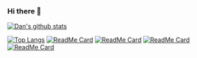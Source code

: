 ### Hi there 👋
[![Dan's github stats](https://github-readme-stats.vercel.app/api?username=dscription)](https://github.com/dscription/github-readme-stats)

[![Top Langs](https://github-readme-stats.vercel.app/api/top-langs/?username=dscription)](https://github.com/dscription/github-readme-stats)
[![ReadMe Card](https://github-readme-stats.vercel.app/api/pin/?username=dscription&repo=TUX)](https://github.com/dscription/TUX)
[![ReadMe Card](https://github-readme-stats.vercel.app/api/pin/?username=dscription&repo=fridgester-react)](https://github.com/dscription/fridgester-react)
[![ReadMe Card](https://github-readme-stats.vercel.app/api/pin/?username=dscription&repo=sophia-react)](https://github.com/dscription/sophia-react)
[![ReadMe Card](https://github-readme-stats.vercel.app/api/pin/?username=dscription&repo=movewithabandon)](https://github.com/dscription/movewithabandon)
<!--
**dscription/dscription** is a ✨ _special_ ✨ repository because its `README.md` (this file) appears on your GitHub profile.

Here are some ideas to get you started:

- 🔭 I’m currently working on ...
- 🌱 I’m currently learning ...
- 👯 I’m looking to collaborate on ...
- 🤔 I’m looking for help with ...
- 💬 Ask me about ...
- 📫 How to reach me: ...
- 😄 Pronouns: ...
- ⚡ Fun fact: ...
-->
